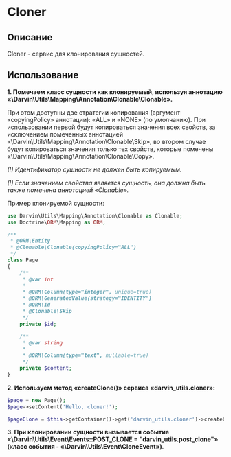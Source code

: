 Cloner
======

## Описание

Cloner - сервис для клонирования сущностей.

## Использование

__1. Помечаем класс сущности как клонируемый, используя аннотацию «\Darvin\Utils\Mapping\Annotation\Clonable\Clonable».__

При этом доступны две стратегии копирования (аргумент «copyingPolicy» аннотации): «ALL» и «NONE» (по умолчанию). При использовании
первой будут копироваться значения всех свойств, за исключением помеченных аннотацией «\Darvin\Utils\Mapping\Annotation\Clonable\Skip»,
во втором случае будут копироваться значения только тех свойств, которые помечены «\Darvin\Utils\Mapping\Annotation\Clonable\Copy».

*(!) Идентификатор сущности не должен быть копируемым.*

*(!) Если значением свойства является сущность, она должна быть также помечена аннотацией «Clonable».*

Пример клонируемой сущности:

```php
use Darvin\Utils\Mapping\Annotation\Clonable as Clonable;
use Doctrine\ORM\Mapping as ORM;

/**
 * @ORM\Entity
 * @Clonable\Clonable(copyingPolicy="ALL")
 */
class Page
{
    /**
     * @var int
     *
     * @ORM\Column(type="integer", unique=true)
     * @ORM\GeneratedValue(strategy="IDENTITY")
     * @ORM\Id
     * @Clonable\Skip
     */
    private $id;

    /**
     * @var string
     *
     * @ORM\Column(type="text", nullable=true)
     */
    private $content;
}
```

__2. Используем метод «createClone()» сервиса «darvin_utils.cloner»:__

```php
$page = new Page();
$page->setContent('Hello, cloner!');

$pageClone = $this->getContainer()->get('darvin_utils.cloner')->createClone($page);
```

__3. При клонировании сущности вызывается событие «\Darvin\Utils\Event\Events::POST_CLONE = "darvin_utils.post_clone"»
(класс события - «\Darvin\Utils\Event\CloneEvent»)__.
